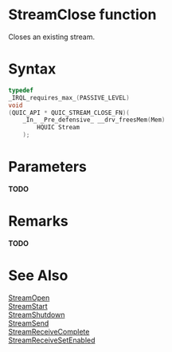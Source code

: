 StreamClose function
======

Closes an existing stream.

# Syntax

```C
typedef
_IRQL_requires_max_(PASSIVE_LEVEL)
void
(QUIC_API * QUIC_STREAM_CLOSE_FN)(
    _In_ _Pre_defensive_ __drv_freesMem(Mem)
        HQUIC Stream
    );
```

# Parameters

**TODO**

# Remarks

**TODO**

# See Also

[StreamOpen](StreamOpen.md)<br>
[StreamStart](StreamStart.md)<br>
[StreamShutdown](StreamShutdown.md)<br>
[StreamSend](StreamSend.md)<br>
[StreamReceiveComplete](StreamReceiveComplete.md)<br>
[StreamReceiveSetEnabled](StreamReceiveSetEnabled.md)<br>
